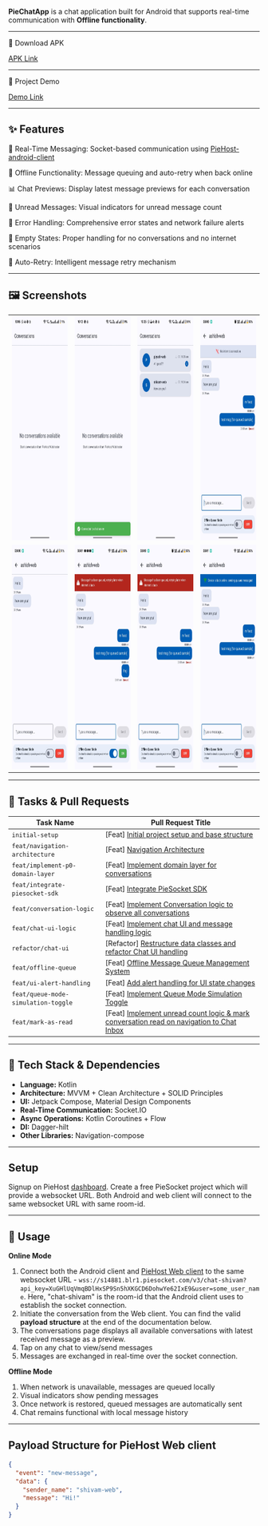 **PieChatApp** is a chat application built for Android that supports real-time communication with **Offline functionality**. 

---

📱 Download APK

[APK Link](https://github.com/shivamsharma-1996/PieChatApp/raw/main/apk/pie-chat-app.apk)

---
🔗 Project Demo

[Demo Link](https://drive.google.com/file/d/132D9aZTMvDWpxxNtKeGnaR_g9GFZmGru/view)

---

## ✨ Features

💬 Real-Time Messaging: Socket-based communication using [PieHost-android-client](https://piehost.com/docs/3.0/android-websocket)

🔄 Offline Functionality: Message queuing and auto-retry when back online

📊 Chat Previews: Display latest message previews for each conversation

🔔 Unread Messages: Visual indicators for unread message count

🚫 Error Handling: Comprehensive error states and network failure alerts

📵 Empty States: Proper handling for no conversations and no internet scenarios

🔄 Auto-Retry: Intelligent message retry mechanism

---

## 🖼️ Screenshots

<div align="center">
  <table>
    <tr>
      <td><img src="screenshots/empty-conversations-ui.jpeg" width="200" height="450" alt="" /></td>
      <td><img src="screenshots/socket-connection-cofirmation.jpeg" width="200" height="450" alt="" /></td>
      <td><img src="screenshots/unread-messages.jpeg" width="200" height="450" alt="" /></td>
      <td><img src="screenshots/no-internet-indicator.jpeg" width="200" height="450" alt="" /></td>
    </tr>
    <tr>
      <td><img src="screenshots/chat-Inbox.jpeg" width="200" height="450" alt="" /></td>
      <td><img src="screenshots/simulated-message-queuing-using-toggle.jpeg" width="200" height="450" alt="" /></td>
       <td><img src="screenshots/offline-message-queuing-when-no-internet.jpeg" width="200" height="450" alt="" /></td>
      <td><img src="screenshots/device-back-online-indicator.jpeg" width="200" height="450" alt="" /></td>
    </tr>
  </table>
</div>

---

## 📌 Tasks & Pull Requests

| Task Name                              | Pull Request Title                                                                 |
|----------------------------------------|-------------------------------------------------------------------------------------|
| `initial-setup`                        | [Feat] [Initial project setup and base structure](https://github.com/shivamsharma-1996/PieChatApp/pull/1) |
| `feat/navigation-architecture`         | [Feat] [Navigation Architecture](https://github.com/shivamsharma-1996/PieChatApp/pull/2) |
| `feat/implement-p0-domain-layer`       | [Feat] [Implement domain layer for conversations](https://github.com/shivamsharma-1996/PieChatApp/pull/3) |
| `feat/integrate-piesocket-sdk`         | [Feat] [Integrate PieSocket SDK](https://github.com/shivamsharma-1996/PieChatApp/pull/4) |
| `feat/conversation-logic`             | [Feat] [Implement Conversation logic to observe all conversations](https://github.com/shivamsharma-1996/PieChatApp/pull/5) |
| `feat/chat-ui-logic`                   | [Feat] [Implement chat UI and message handling logic](https://github.com/shivamsharma-1996/PieChatApp/pull/6) |
| `refactor/chat-ui`                     | [Refactor] [Restructure data classes and refactor Chat UI handling](https://github.com/shivamsharma-1996/PieChatApp/pull/7) |
| `feat/offline-queue`                   | [Feat] [Offline Message Queue Management System](https://github.com/shivamsharma-1996/PieChatApp/pull/8) |
| `feat/ui-alert-handling`               | [Feat] [Add alert handling for UI state changes](https://github.com/shivamsharma-1996/PieChatApp/pull/9) |
| `feat/queue-mode-simulation-toggle`    | [Feat] [Implement Queue Mode Simulation Toggle](https://github.com/shivamsharma-1996/PieChatApp/pull/10) |
| `feat/mark-as-read`                    | [Feat] [Implement unread count logic & mark conversation read on navigation to Chat Inbox](https://github.com/shivamsharma-1996/PieChatApp/pull/11) |


---

## 🔧 Tech Stack & Dependencies

- **Language:** Kotlin
- **Architecture:** MVVM + Clean Architecture + SOLID Principles
- **UI:** Jetpack Compose, Material Design Components
- **Real-Time Communication:** Socket.IO
- **Async Operations:** Kotlin Coroutines + Flow
- **DI:** Dagger-hilt
- **Other Libraries:** Navigation-compose
---


## Setup

 Signup on PieHost [dashboard](https://piehost.com/). Create a free PieSocket project which will provide a websocket URL. Both Android and web client will connect to the same websocket URL with same room-id. 

 ---
## 📱 Usage
**Online Mode**
1. Connect both the Android client and [PieHost Web client](https://piehost.com/websocket-tester) to the same websocket URL - `wss://s14881.blr1.piesocket.com/v3/chat-shivam?api_key=XuGHlUqVmqBDlHxSP9Sn5hXKGCD6DohwYe62IxE9&user=some_user_name`. Here, "chat-shivam" is the room-id that the Android client uses to establish the socket connection.
2. Initiate the conversation from the Web client. You can find the valid **payload structure** at the end of the documentation below.
3. The conversations page displays all available conversations with latest received message as a preview.
4. Tap on any chat to view/send messages
5. Messages are exchanged in real-time over the socket connection.

**Offline Mode**
1. When network is unavailable, messages are queued locally
2. Visual indicators show pending messages
3. Once network is restored, queued messages are automatically sent
4. Chat remains functional with local message history
---

## Payload Structure for PieHost Web client
```json
{
  "event": "new-message",
  "data": {
    "sender_name": "shivam-web",
    "message": "Hi!"
  }
}
